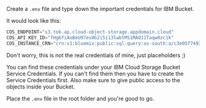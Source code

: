 

Create a `.env` file and type down the important credentials for IBM Bucket.

It would look like this:

```python
COS_ENDPOINT="s3.tok.ap.cloud-object-storage.appdomain.cloud"
COS_API_KEY_ID="fHg6fiAoBeU97es0G2i5i13lwbtMS1MAOJ1Taqw0zc1k"
COS_INSTANCE_CRN="crn:v1:bluemix:public:sql-query:us-south:a/c3e05f7492e346f390ab00aa069e5326:170bed1c-aed0-4f63-9cd4-248434e4e32e::"
```

Don't worry, this is not the real credentials of mine, just placeholders ;)

You can find these credentials under your IBM Cloud Storage Bucket Service Credentials. 
If you can't find them then you have to create the Service Credentials first. 
Also make sure to give public access to the objects inside your Bucket.

Place the `.env` file in the root folder and you're good to go.
